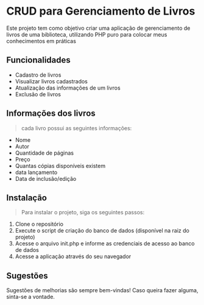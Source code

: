 # CRUD para Gerenciamento de Livros

Este projeto tem como objetivo criar uma aplicação de gerenciamento de livros de uma biblioteca, utilizando PHP puro para colocar meus conhecimentos em práticas

## Funcionalidades

- Cadastro de livros
- Visualizar livros cadastrados
- Atualização das informações de um livros
- Exclusão de livros

## Informações dos livros

>cada livro possui as seguintes informações:

- Nome
- Autor
- Quantidade de páginas
- Preço
- Quantas cópias disponíveis existem
- data lançamento
- Data de inclusão/edição

## Instalação

>Para instalar o projeto, siga os seguintes passos:

1. Clone o repositório
2. Execute o script de criação do banco de dados (disponível na raiz do projeto)
3. Acesse o arquivo init.php e informe as credenciais de acesso ao banco de dados
4. Acesse a aplicação através do seu navegador

## Sugestões

Sugestões de melhorias são sempre bem-vindas! Caso queira fazer alguma, sinta-se a vontade.
